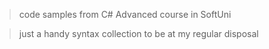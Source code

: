 > code samples from C# Advanced course in SoftUni

> just a handy syntax collection to be at my regular disposal
